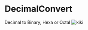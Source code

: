 # DecimalConvert
Decimal to Binary, Hexa or Octal
![kiki](https://user-images.githubusercontent.com/98966871/153211632-f605c07f-673e-4940-bb1b-fe73ba2c7655.png)
